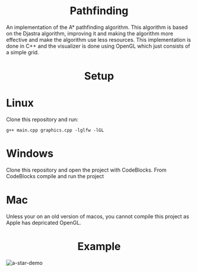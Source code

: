 <h1 align="center">Pathfinding</h1>
An implementation of the A* pathfinding algorithm. This algorithm is based on the Djastra algorithm, improving it and making the algorithm more effective and make the algorithm use less resources. This implementation is done in C++ and the visualizer is done using OpenGL which just consists of a simple grid.

<h1 align="center">Setup</h1>

# Linux
Clone this repository and run:

```g++ main.cpp graphics.cpp -lglfw -lGL```

# Windows
Clone this repository and open the project with CodeBlocks. From CodeBlocks compile and run the project

# Mac
Unless your on an old version of macos, you cannot compile this project as Apple has depricated OpenGL.

<h1 align="center">Example</h1>

![a-star-demo](https://raw.githubusercontent.com/sababot/pathfinding/master/images/pathfinding.png)
